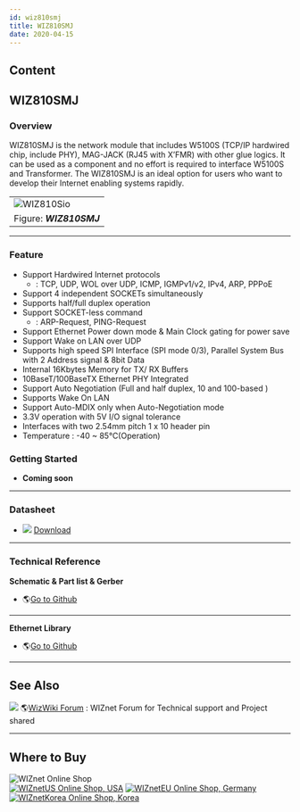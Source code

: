 ```yaml
---
id: wiz810smj
title: WIZ810SMJ
date: 2020-04-15
---
```



## Content
## WIZ810SMJ

### Overview

WIZ810SMJ is the network module that includes W5100S (TCP/IP hardwired chip, include PHY), MAG-JACK (RJ45 with X’FMR) with other glue logics. It can be used as a component and no effort is required to interface W5100S and Transformer. The WIZ810SMJ is an ideal option for users who want to develop their Internet enabling systems rapidly.

|                                                      |
| ---------------------------------------------------- |
| ![WIZ810Sio](/document_framework/img/products/wiz810smj/wiz810smj_2.png) |
| Figure: ***WIZ810SMJ***                              |

-----

### Feature

  - Support Hardwired Internet protocols
      - : TCP, UDP, WOL over UDP, ICMP, IGMPv1/v2, IPv4, ARP, PPPoE
  - Support 4 independent SOCKETs simultaneously
  - Supports half/full duplex operation
  - Support SOCKET-less command
      - : ARP-Request, PING-Request
  - Support Ethernet Power down mode & Main Clock gating for power save
  - Support Wake on LAN over UDP
  - Supports high speed SPI Interface (SPI mode 0/3), Parallel System
    Bus with 2 Address signal & 8bit Data
  - Internal 16Kbytes Memory for TX/ RX Buffers
  - 10BaseT/100BaseTX Ethernet PHY Integrated
  - Support Auto Negotiation (Full and half duplex, 10 and 100-based )
  - Supports Wake On LAN
  - Support Auto-MDIX only when Auto-Negotiation mode
  - 3.3V operation with 5V I/O signal tolerance
  - Interfaces with two 2.54mm pitch 1 x 10 header pin
  - Temperature : -40 \~ 85℃(Operation)

### Getting Started

  - **Coming soon**

-----

### Datasheet

  - ![](/products/w5500/w5500_evb/icons/download.png)
    [Download](https://www.wiznet.io/wp-content/uploads/2019/01/WIZ810SMJ-DataSheet-V1.0.pdf)

-----

### Technical Reference

**Schematic & Part list & Gerber**

  - 🌎[Go to
    Github](https://github.com/Wiznet/Hardware-Files-of-WIZnet/tree/master/05_Network_Module)

-----

**Ethernet Library**

  - 🌎[Go to Github](https://github.com/Wiznet/ioLibrary_Driver)

-----

## See Also

![](/products/w5500/w5500_evb/icons/link.png) 🌎[WizWiki
Forum](http://www.wizwiki.net/forum) : WIZnet Forum for Technical
support and Project shared

-----

## Where to Buy



![WIZnet Online Shop](/products/w5500/buynow.png)  
[![WIZnetUS Online Shop,
USA](/products/w5500/w5500_evb/icons/dollar.png)](http://www.shopwiznet.com/)
[![WIZnetEU Online Shop,
Germany](/products/w5500/w5500_evb/icons/european-euro.png)](http://shop.wiznet.eu/)
[![WIZnetKorea Online Shop,
Korea](/products/w5500/w5500_evb/icons/won.png)](http://shop.wiznet.co.kr/)
